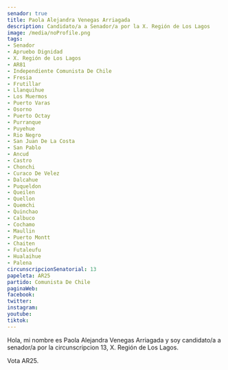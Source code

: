 ```yaml
---
senador: true
title: Paola Alejandra Venegas Arriagada
description: Candidato/a a Senador/a por la X. Región de Los Lagos
image: /media/noProfile.png
tags:
- Senador
- Apruebo Dignidad
- X. Región de Los Lagos
- AR81
- Independiente Comunista De Chile
- Fresia
- Frutillar
- Llanquihue
- Los Muermos
- Puerto Varas
- Osorno
- Puerto Octay
- Purranque
- Puyehue
- Rio Negro
- San Juan De La Costa
- San Pablo
- Ancud
- Castro
- Chonchi
- Curaco De Velez
- Dalcahue
- Puqueldon
- Queilen
- Quellon
- Quemchi
- Quinchao
- Calbuco
- Cochamo
- Maullin
- Puerto Montt
- Chaiten
- Futaleufu
- Hualaihue
- Palena
circunscripcionSenatorial: 13
papeleta: AR25
partido: Comunista De Chile
paginaWeb:
facebook:
twitter:
instagram:
youtube:
tiktok:
---
```

Hola, mi nombre es Paola Alejandra Venegas Arriagada y soy candidato/a a senador/a por la circunscripcion 13, X. Región de Los Lagos.

Vota AR25.